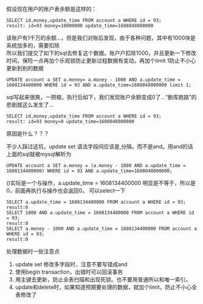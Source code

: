 假设现在用户的账户表余额是这样的：
```
SELECT id,money,update_time FROM account a WHERE id = 93;
result: id=93 money=10000000 update_time=1608048000000
```  
该账户有1千万的余额...，但是我们对账后发现，由于各种问题，其中有1000块是系统加多的，需要扣除    
所以我们提交了如下的sql去修复这个数据。账户户扣除1000，并且更新一下修改时间，保险一点再加个乐观锁防止更新过程数据有变动，再加个limit 1防止不小心更新到别的数据
```
UPDATE account a SET a.money= a.money - 1000 AND a.update_time = 1608134400000 WHERE id = 93 AND a.update_time=1608048000000 limit 1;
```    
sql写起来很爽，一把梭。执行后如下，我们发现账户余额变成0了...“删库跑路”的悲剧就这么发生了...
```
SELECT id,money,update_time FROM account a WHERE id = 93;
result: id=93 money=0 update_time=1608048000000
```
原因是什么？？？

不少人踩过这坑，update set 语法字段间应该是,分隔，而不是and。用and的话上面的sql就被mysql解析为
```
UPDATE account a SET a.money = (a.money - 1000 AND a.update_time = 1608134400000) WHERE id = 93 AND a.update_time=1608048000000;
```
()实际是一个与操作，a.update_time = 1608134400000 明显是不等于，所以是0，前面再执行与操作也会返回0。
可以select一下  
```
SELECT a.update_time = 1608134400000 FROM account a WHERE id = 93;
result:0
SELECT 1000 AND a.update_time = 1608134400000 FROM account a WHERE id = 93;
result:0
SELECT a.money - 1000 AND a.update_time = 1608134400000 FROM account a WHERE id = 93;
result:0
```

处理数据时一些注意点
1. update set 修改多字段时，注意不要写错成and
2. 使用begin transaction，出错时可以回滚事务
3. 用主键去更新，防止全表扫描和出现死锁。也不要用普通所以和唯一索引。
4. update和delete时，如果知道预期要处理的数据，就加个limit，防止不小心全表修改了

